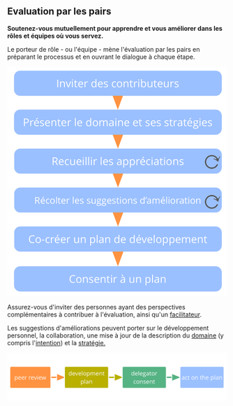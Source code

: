 ## Evaluation par les pairs

**Soutenez-vous mutuellement pour apprendre et vous améliorer dans les rôles et équipes où vous servez.**

Le porteur de rôle - ou l'équipe - mène l'évaluation par les pairs en préparant le processus et en ouvrant le dialogue à chaque étape.

![Processus d'évaluation par ses pairs](img/process/peer-review.png)

Assurez-vous d'inviter des personnes ayant des perspectives complémentaires à contribuer à l'évaluation, ainsi qu'un [facilitateur](section:facilitate-meetings).

Les suggestions d'améliorations peuvent porter sur le développement personnel, la collaboration, une mise à jour de la description du [domaine](glossary:domain) (y compris l'[intention](glossary:organizational-driver)) et la [stratégie.](glossary:strategy)

![L'amélioration continue des capacités des personnes à porter efficacement leurs rôles ou à collaborer en équipe](img/evolution/development-process.png)